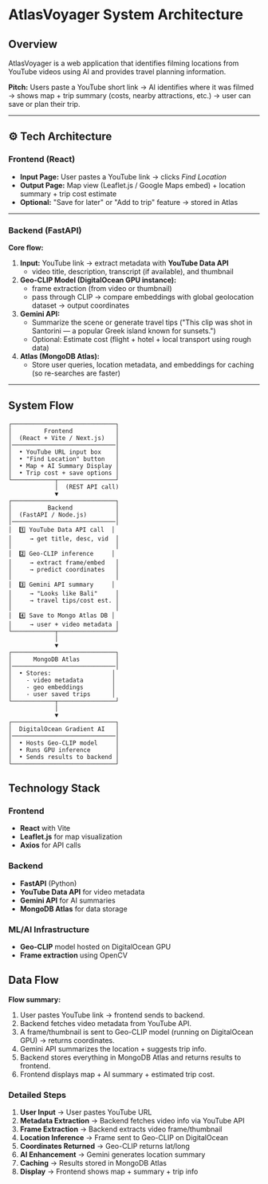 # AtlasVoyager System Architecture

## Overview

AtlasVoyager is a web application that identifies filming locations from YouTube videos using AI and provides travel planning information.

**Pitch:** Users paste a YouTube short link → AI identifies where it was filmed → shows map + trip summary (costs, nearby attractions, etc.) → user can save or plan their trip.

---

## ⚙️ Tech Architecture

### **Frontend (React)**

- **Input Page:** User pastes a YouTube link → clicks *Find Location*
- **Output Page:** Map view (Leaflet.js / Google Maps embed) + location summary + trip cost estimate
- **Optional:** "Save for later" or "Add to trip" feature → stored in Atlas

---

### **Backend (FastAPI)**

**Core flow:**

1. **Input:** YouTube link → extract metadata with **YouTube Data API**
    - video title, description, transcript (if available), and thumbnail
2. **Geo-CLIP Model (DigitalOcean GPU instance):**
    - frame extraction (from video or thumbnail)
    - pass through CLIP → compare embeddings with global geolocation dataset → output coordinates
3. **Gemini API:**
    - Summarize the scene or generate travel tips ("This clip was shot in Santorini — a popular Greek island known for sunsets.")
    - Optional: Estimate cost (flight + hotel + local transport using rough data)
4. **Atlas (MongoDB Atlas):**
    - Store user queries, location metadata, and embeddings for caching (so re-searches are faster)

---

## System Flow

```
┌─────────────────────────────┐
│         Frontend            │
│  (React + Vite / Next.js)   │
│─────────────────────────────│
│  • YouTube URL input box    │
│  • "Find Location" button   │
│  • Map + AI Summary Display │
│  • Trip cost + save options │
└────────────┬────────────────┘
             │  (REST API call)
             ▼
┌─────────────────────────────┐
│          Backend            │
│  (FastAPI / Node.js)        │
│─────────────────────────────│
│  1️⃣ YouTube Data API call  │
│     → get title, desc, vid  │
│                             │
│  2️⃣ Geo-CLIP inference     │
│     → extract frame/embed   │
│     → predict coordinates   │
│                             │
│  3️⃣ Gemini API summary     │
│     → "Looks like Bali"     │
│     → travel tips/cost est. │
│                             │
│  4️⃣ Save to Mongo Atlas DB │
│     → user + video metadata │
└────────────┬────────────────┘
             │
             ▼
┌─────────────────────────────┐
│      MongoDB Atlas          │
│─────────────────────────────│
│  • Stores:                 │
│    - video metadata        │
│    - geo embeddings        │
│    - user saved trips      │
└────────────┬────────────────┘
             │
             ▼
┌─────────────────────────────┐
│  DigitalOcean Gradient AI   │
│─────────────────────────────│
│  • Hosts Geo-CLIP model     │
│  • Runs GPU inference       │
│  • Sends results to backend │
└─────────────────────────────┘
```

## Technology Stack

### Frontend
- **React** with Vite
- **Leaflet.js** for map visualization
- **Axios** for API calls

### Backend
- **FastAPI** (Python)
- **YouTube Data API** for video metadata
- **Gemini API** for AI summaries
- **MongoDB Atlas** for data storage

### ML/AI Infrastructure
- **Geo-CLIP** model hosted on DigitalOcean GPU
- **Frame extraction** using OpenCV

## Data Flow

**Flow summary:**

1. User pastes YouTube link → frontend sends to backend.
2. Backend fetches video metadata from YouTube API.
3. A frame/thumbnail is sent to Geo-CLIP model (running on DigitalOcean GPU) → returns coordinates.
4. Gemini API summarizes the location + suggests trip info.
5. Backend stores everything in MongoDB Atlas and returns results to frontend.
6. Frontend displays map + AI summary + estimated trip cost.

### Detailed Steps

1. **User Input** → User pastes YouTube URL
2. **Metadata Extraction** → Backend fetches video info via YouTube API
3. **Frame Extraction** → Backend extracts video frame/thumbnail
4. **Location Inference** → Frame sent to Geo-CLIP on DigitalOcean
5. **Coordinates Returned** → Geo-CLIP returns lat/long
6. **AI Enhancement** → Gemini generates location summary
7. **Caching** → Results stored in MongoDB Atlas
8. **Display** → Frontend shows map + summary + trip info
